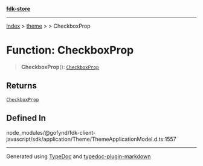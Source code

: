 [**fdk-store**](../../../README.md)
***

[Index](../../../API.md) > [theme](../../README.md) > [<internal>](../README.md) > CheckboxProp

# Function: CheckboxProp

> **CheckboxProp**(): [`CheckboxProp`](../type-aliases/type-alias.CheckboxProp.md)

## Returns

[`CheckboxProp`](../type-aliases/type-alias.CheckboxProp.md)

## Defined In

node\_modules/@gofynd/fdk-client-javascript/sdk/application/Theme/ThemeApplicationModel.d.ts:1557

***
Generated using [TypeDoc](https://typedoc.org/) and [typedoc-plugin-markdown](https://www.npmjs.com/package/typedoc-plugin-markdown)
